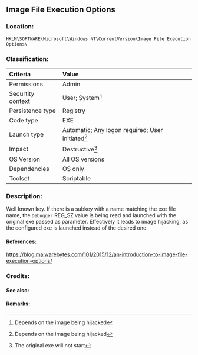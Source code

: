 ## Image File Execution Options


### Location:
`HKLM\SOFTWARE\Microsoft\Windows NT\CurrentVersion\Image File Execution Options\`


### Classification:

|Criteria|Value|
|:---|:---|
|Permissions|Admin|
|Securtity context| User; System[^1] |
|Persistence type| Registry |
|Code type|EXE|
|Launch type|Automatic; Any logon required; User initiated[^2]|
|Impact|Destructive[^3]|
|OS Version|All OS versions|
|Dependencies|OS only|
|Toolset|Scriptable|


### Description:
Well known key. If there is a subkey with a name matching the exe file name, the `Debugger` REG_SZ value is being read and launched with the original exe passed as parameter.
Effectively it leads to image hijacking, as the configured exe is launched instead of the desired one.


#### References:
<https://blog.malwarebytes.com/101/2015/12/an-introduction-to-image-file-execution-options/>


### Credits:


#### See also:


#### Remarks:
[^1]: Depends on the image being hijacked
[^2]: Depends on the image being hijacked
[^3]: The original exe will not start

